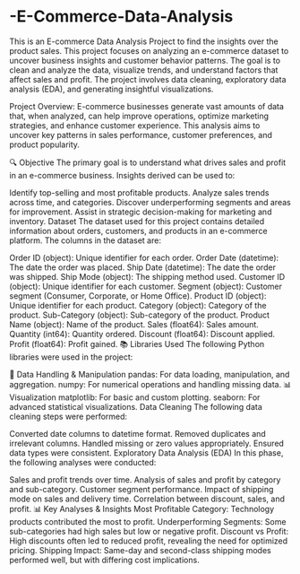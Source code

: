 # -E-Commerce-Data-Analysis
This is an E-commerce Data Analysis Project to find the insights over the product sales.
This project focuses on analyzing an e-commerce dataset to uncover business insights and customer behavior patterns. The goal is to clean and analyze the data, visualize trends, and understand factors that affect sales and profit. The project involves data cleaning, exploratory data analysis (EDA), and generating insightful visualizations.

Project Overview:
E-commerce businesses generate vast amounts of data that, when analyzed, can help improve operations, optimize marketing strategies, and enhance customer experience. This analysis aims to uncover key patterns in sales performance, customer preferences, and product popularity.

🔍 Objective
The primary goal is to understand what drives sales and profit in an e-commerce business. Insights derived can be used to:

Identify top-selling and most profitable products.
Analyze sales trends across time, and categories.
Discover underperforming segments and areas for improvement.
Assist in strategic decision-making for marketing and inventory.
Dataset
The dataset used for this project contains detailed information about orders, customers, and products in an e-commerce platform. The columns in the dataset are:

Order ID (object): Unique identifier for each order.
Order Date (datetime): The date the order was placed.
Ship Date (datetime): The date the order was shipped.
Ship Mode (object): The shipping method used.
Customer ID (object): Unique identifier for each customer.
Segment (object): Customer segment (Consumer, Corporate, or Home Office).
Product ID (object): Unique identifier for each product.
Category (object): Category of the product.
Sub-Category (object): Sub-category of the product.
Product Name (object): Name of the product.
Sales (float64): Sales amount.
Quantity (int64): Quantity ordered.
Discount (float64): Discount applied.
Profit (float64): Profit gained.
📚 Libraries Used
The following Python libraries were used in the project:

🔧 Data Handling & Manipulation
pandas: For data loading, manipulation, and aggregation.
numpy: For numerical operations and handling missing data.
📊 Visualization
matplotlib: For basic and custom plotting.
seaborn: For advanced statistical visualizations.
Data Cleaning
The following data cleaning steps were performed:

Converted date columns to datetime format.
Removed duplicates and irrelevant columns.
Handled missing or zero values appropriately.
Ensured data types were consistent.
Exploratory Data Analysis (EDA)
In this phase, the following analyses were conducted:

Sales and profit trends over time.
Analysis of sales and profit by category and sub-category.
Customer segment performance.
Impact of shipping mode on sales and delivery time.
Correlation between discount, sales, and profit.
📊 Key Analyses & Insights
Most Profitable Category: Technology products contributed the most to profit.
Underperforming Segments: Some sub-categories had high sales but low or negative profit.
Discount vs Profit: High discounts often led to reduced profit, revealing the need for optimized pricing.
Shipping Impact: Same-day and second-class shipping modes performed well, but with differing cost implications.


